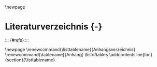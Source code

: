 \newpage
# Literaturverzeichnis {-}

::: {#refs}
:::

\newpage
\renewcommand{\listtablename}{Anhangsverzeichnis}
\renewcommand{\tablename}{Anhang}
\listoftables
\addcontentsline{toc}{section}{\listtablename}
